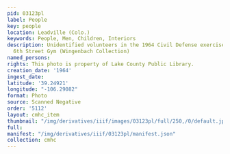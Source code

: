 ```yaml
---
pid: 03123pl
label: People
key: people
location: Leadville (Colo.)
keywords: People, Men, Children, Interiors
description: Unidentified volunteers in the 1964 Civil Defense exercises, inside the
  6th Street Gym (Wingenbach Collection)
named_persons: 
rights: This photo is property of Lake County Public Library.
creation_date: '1964'
ingest_date: 
latitude: '39.24921'
longitude: "-106.29082"
format: Photo
source: Scanned Negative
order: '5112'
layout: cmhc_item
thumbnail: "/img/derivatives/iiif/images/03123pl/full/250,/0/default.jpg"
full: 
manifest: "/img/derivatives/iiif/03123pl/manifest.json"
collection: cmhc
---
```

